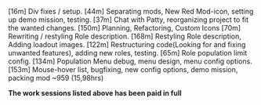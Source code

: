[16m]  Div fixes / setup.
[44m]  Separating mods, New Red Mod-icon, setting up demo mission, testing.
[37m]  Chat with Patty, reorganizing project to fit the wanted changes.
[150m] Planning, Refactoring, Custom Icons
[70m]  Rewriting / restyling Role description.
[168m] Restyling Role description, Adding loadout images.
[122m] Restructuring code(Looking for and fixing unwanted features), adding new roles, testing.
[65m]  Role population limit config.
[134m] Population Menu debug, menu design, menu config options.
[153m] Mouse-hover list, bugfixing, new config options, demo mission, packing mod
~959 (15,98hrs)

**The work sessions listed above has been paid in full**
